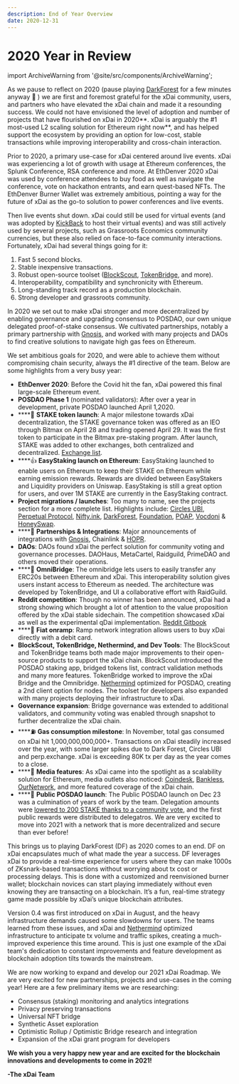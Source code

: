 ```yaml
---
description: End of Year Overview
date: 2020-12-31
---
```


# 2020 Year in Review

import ArchiveWarning from '@site/src/components/ArchiveWarning';

<ArchiveWarning />

As we pause to reflect on 2020 (pause playing [DarkForest](https://dark-forest.online/) for a few minutes anyway 🙂 ) we are first and foremost grateful for the xDai community, users, and partners who have elevated the xDai chain and made it a resounding success. We could not have envisioned the level of adoption and number of projects that have flourished on xDai in 2020**. xDai is arguably the #1 most-used L2 scaling solution for Ethereum right now**, and has helped support the ecosystem by providing an option for low-cost, stable transactions while improving interoperability and cross-chain interaction.

Prior to 2020, a primary use-case for xDai centered around live events. xDai was experiencing a lot of growth with usage at Ethereum conferences, the Splunk Conference, RSA conference and more. At EthDenver 2020 xDai was used by conference attendees to buy food as well as navigate the conference, vote on hackathon entrants, and earn quest-based NFTs. The EthDenver Burner Wallet was extremely ambitious, pointing a way for the future of xDai as the go-to solution to power conferences and live events.

Then live events shut down. xDai could still be used for virtual events (and was adopted by [KickBack](https://xdai.kickback.events/) to host their virtual events) and was still actively used by several projects, such as Grassroots Economics community currencies, but these also relied on face-to-face community interactions. Fortunately, xDai had several things going for it:

1. Fast 5 second blocks.
2. Stable inexpensive transactions.
3. Robust open-source toolset ([BlockScout](https://blockscout.com/xdai/mainnet), [TokenBridge](https://github.com/tokenbridge/docs/tree/master), and more).
4. Interoperability, compatibility and synchronicity with Ethereum.
5. Long-standing track record as a production blockchain.
6. Strong developer and grassroots community.

In 2020 we set out to make xDai stronger and more decentralized by enabling governance and upgrading consensus to POSDAO, our own unique delegated proof-of-stake consensus. We cultivated partnerships, notably a primary partnership with [Gnosis](https://gnosis.io/), and worked with many projects and DAOs to find creative solutions to navigate high gas fees on Ethereum.

We set ambitious goals for 2020, and were able to achieve them without compromising chain security, always the #1 directive of the team. Below are some highlights from a very busy year:

- **EthDenver 2020**: Before the Covid hit the fan, xDai powered this final large-scale Ethereum event.
- **POSDAO Phase 1** (nominated validators): After over a year in development, private POSDAO launched April 1,2020.
- \*\*\*\*🥩 **STAKE token launch**: A major milestone towards xDai decentralization, the STAKE governance token was offered as an IEO through Bitmax on April 28 and trading opened April 29. It was the first token to participate in the Bitmax pre-staking program. After launch, STAKE was added to other exchanges, both centralized and decentralized. [Exchange list](https://www.coingecko.com/en/coins/xdai-stake#markets).
- \*\*\*\*👍 **EasyStaking launch on Ethereum**: EasyStaking launched to enable users on Ethereum to keep their STAKE on Ethereum while earning emission rewards. Rewards are divided between EasyStakers and Liquidity providers on Uniswap. EasyStaking is still a great option for users, and over 1M STAKE are currently in the EasyStaking contract.
- **Project migrations / launches**: Too many to name, see the projects section for a more complete list. Highlights include: [Circles UBI](https://joincircles.net/), [Perpetual Protocol](https://perp.fi/), [Nifty.ink](https://nifty.ink/), [DarkForest](https://dark-forest.online/), [Foundation](https://foundation.app/), [POAP](https://www.poap.xyz/), [Vocdoni](https://blog.vocdoni.io/vocdoni-switched-to-xdai-chain/) & [HoneySwap](https://honeyswap.org/#/swap).
- \*\*\*\*🤝 **Partnerships & Integrations**: Major announcements of integrations with [Gnosis](https://blog.gnosis.pm/gnosis-protocol-and-xdai-partnership-1de0e48fb14b), Chainlink & [HOPR](https://medium.com/hoprnet/hopr-partners-with-xdai-to-launch-incentivized-testnet-for-network-level-data-privacy-3503721d0374).
- **DAOs**: DAOs found xDai the perfect solution for community voting and governance processes. DAOHaus, MetaCartel, Raidguild, PrimeDAO and others moved their operations.
- \*\*\*\*🌉 **OmniBridge**: The omnibridge lets users to easily transfer any ERC20s between Ethereum and xDai. This interoperability solution gives users instant access to Ethereum as needed. The architecture was developed by TokenBridge, and UI a collaborative effort with RaidGuild.
- **Reddit competition**: Though no winner has been announced, xDai had a strong showing which brought a lot of attention to the value proposition offered by the xDai stable sidechain. The competition showcased xDai as well as the experimental qDai implementation. [Reddit Gitbook](https://challenge.xdaichain.com/)
- \*\*\*\*💸 **Fiat onramp**: Ramp network integration allows users to buy xDai directly with a debit card.
- **BlockScout, TokenBridge, Nethermind, and Dev Tools**: The BlockScout and TokenBridge teams both made major improvements to their open-source products to support the xDai chain. BlockScout introduced the POSDAO staking app, bridged tokens list, contract validation methods and many more features. TokenBridge worked to improve the xDai Bridge and the Omnibridge. [Nethermind](https://www.nethermind.io/) optimized for POSDAO, creating a 2nd client option for nodes. The toolset for developers also expanded with many projects deploying their infrastructure to xDai.
- **Governance expansion**: Bridge governance was extended to additional validators, and community voting was enabled through snapshot to further decentralize the xDai chain.
- \*\*\*\*⛽ **Gas consumption milestone**: In November, total gas consumed on xDai hit 1,000,000,000,000+. Transactions on xDai steadily increased over the year, with some larger spikes due to Dark Forest, Circles UBI and perp.exchange. xDai is exceeding 80K tx per day as the year comes to a close.
- \*\*\*\*📰 **Media features**: As xDai came into the spotlight as a scalability solution for Ethereum, media outlets also noticed: [Coindesk](https://www.coindesk.com/ethereum-gas-fees-drive-gnosis-powered-prediction-market-to-xdais-layer-2), [Bankless](https://newsletter.banklesshq.com/p/an-intro-to-xdai-ethereums-sister), [OurNetwork](https://ournetwork.substack.com/p/issue-45), and more featured coverage of the xDai chain.
- \*\*\*\*🎉 **Public POSDAO launch**: The Public POSDAO launch on Dec 23 was a culmination of years of work by the team. Delegation amounts were [lowered to 200 STAKE thanks to a community vote](https://snapshot.page/#/xdaistake.eth/proposal/QmW87yvqQ64t97wj4woee1dBtX1uQSeED8pCqoW2yk5qWs), and the first public rewards were distributed to delegatros. We are very excited to move into 2021 with a network that is more decentralized and secure than ever before!

This brings us to playing DarkForest (DF) as 2020 comes to an end. DF on xDai encapsulates much of what made the year a success. DF leverages xDai to provide a real-time experience for users where they can make 1000s of ZKsnark-based transactions without worrying about tx cost or processing delays. This is done with a customized and reenvisioned burner wallet; blockchain novices can start playing immediately without even knowing they are transacting on a blockchain. It’s a fun, real-time strategy game made possible by xDai’s unique blockchain attributes.

Version 0.4 was first introduced on xDai in August, and the heavy infrastructure demands caused some slowdowns for users. The teams learned from these issues, and xDai and [Nethermind](https://www.nethermind.io/) optimized infrastructure to anticipate tx volume and traffic spikes, creating a much-improved experience this time around. This is just one example of the xDai team's dedication to constant improvements and feature development as blockchain adoption tilts towards the mainstream.

We are now working to expand and develop our 2021 xDai Roadmap. We are very excited for new partnerships, projects and use-cases in the coming year! Here are a few preliminary items we are researching:

- Consensus (staking) monitoring and analytics integrations
- Privacy preserving transactions
- Universal NFT bridge
- Synthetic Asset exploration
- Optimistic Rollup / Optimistic Bridge research and integration
- Expansion of the xDai grant program for developers

**We wish you a very happy new year and are excited for the blockchain innovations and developments to come in 2021!**

**-The xDai Team**
